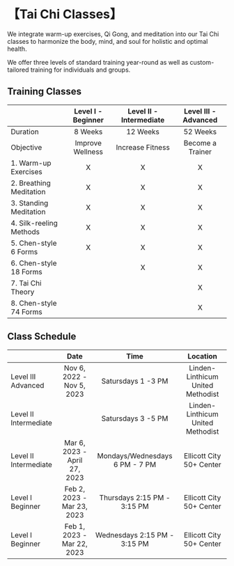 # 【Tai Chi Classes】

We integrate warm-up exercises, Qi Gong, and meditation into our Tai Chi classes to harmonize the body, mind, and soul for holistic and optimal health. 

We offer three levels of standard training year-round as well as custom-tailored training for individuals and groups.  

## Training Classes

|             |  Level I - Beginner  |Level II - Intermediate | Level III - Advanced |
|------------------|:--------------:|:-----------:|:-----------:|
|   Duration              | 8 Weeks       |  12 Weeks     |  52 Weeks      |
|  Objective  |  Improve Wellness| Increase Fitness | Become a Trainer|
| 1. Warm-up Exercises         |         X    |    X      | X |
| 2. Breathing Meditation         |           X  |    X      | X |
| 3. Standing Meditation         |         X    |    X      | X  |
| 4. Silk-reeling Methods        |          X   |    X      | X |
| 5. Chen-style 6 Forms        |        X      |     X     | X  |
| 6. Chen-style 18 Forms        |              |     X     | X |
| 7. Tai Chi Theory           |              |           | X  |
| 8. Chen-style 74 Forms       |              |           | X |

## Class Schedule

|             |  Date  |Time | Location |
|------------------|:--------------:|:-----------:|:-----------:|
|   Level III Advanced    | Nov 6, 2022 - Nov 5, 2023       |  Satursdays 1 -3 PM    |    Linden-Linthicum United Methodist   |
|   Level II Intermediate |                     |Satursdays 3 -5 PM | Linden-Linthicum United Methodist |
|   Level II Intermediate |    Mar 6, 2023 - April 27, 2023  |    Mondays/Wednesdays 6 PM - 7 PM    | Ellicott City 50+ Center |
|   Level I Beginner      |    Feb 2, 2023 - Mar 23, 2023  |    Thursdays 2:15 PM - 3:15 PM      | Ellicott City 50+ Center |
|   Level I Beginner      |    Feb 1, 2023 - Mar 22, 2023  |    Wednesdays 2:15 PM - 3:15 PM      | Ellicott City 50+ Center |



